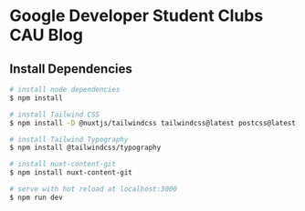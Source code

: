 # Google Developer Student Clubs CAU Blog

## Install Dependencies

```bash
# install node dependencies
$ npm install

# install Tailwind CSS
$ npm install -D @nuxtjs/tailwindcss tailwindcss@latest postcss@latest autoprefixer@latest

# install Tailwind Typography
$ npm install @tailwindcss/typography

# install nuxt-content-git
$ npm install nuxt-content-git

# serve with hot reload at localhost:3000
$ npm run dev
```
